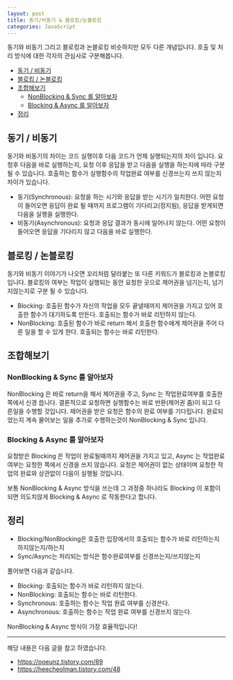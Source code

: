 ```yaml
---
layout: post
title: 동기/비동기 & 블로킹/논블로킹
categories: JavaScript
---
```


동기와 비동기 그리고 블로킹과 논블로킹 비슷하지만 모두 다른 개념입니다. 호출 및 처리 방식에 대한 각자의 관심사로 구분해봅니다.

<!-- vscode-markdown-toc -->
* [동기 / 비동기](#동기-/-비동기)
* [블로킹 / 논블로킹](#블로킹-/-논블로킹)
* [조합해보기](#조합해보기)
  * [NonBlocking & Sync 를 알아보자](#nonblocking-&-sync-를-알아보자)
  * [Blocking & Async 를 알아보자](#blocking-&-async-를-알아보자)
* [정리](#정리)

<!-- vscode-markdown-toc-config
	numbering=false
	autoSave=true
	/vscode-markdown-toc-config -->
<!-- /vscode-markdown-toc -->

## <a name='동기-/-비동기'></a>동기 / 비동기

동기와 비동기의 차이는 코드 실행이후 다음 코드가 언제 실행되는지의 차이 입니다. 요청후 다음을 바로 실행하는지, 요청 이후 응답을 받고 다음을 실행을 하는지에 따라 구분 될 수 있습니다. 호출하는 함수가 실행함수의 작업완료 여부를 신경쓰는지 쓰지 않는지 차이가 있습니다.

- 동기(Synchronous): 요청을 하는 시기와 응답을 받는 시기가 일치한다. 어떤 요청이 들어오면 응답이 완료 될 때까지 프로그램이 기다리고(정지됨), 응답을 받게되면 다음을 실행을 실행한다.
- 비동기(Asynchronous): 요청과 응답 결과가 동시에 일어나지 않는다. 어떤 요청이 들어오면 응답을 기다리지 않고 다음을 바로 실행한다.

## <a name='블로킹-/-논블로킹'></a>블로킹 / 논블로킹

동기와 비동기 이야기가 나오면 꼬리처럼 달라붙는 또 다른 키워드가 블로킹과 논블로킹입니다. 블로킹의 여부는 작업이 실행되는 동안 요청한 곳으로 제어권을 넘기는지, 넘기지않는지로 구분 될 수 있습니다.

- Blocking: 호출된 함수가 자신의 작업을 모두 끝낼때까지 제어권을 가지고 있어 호출한 함수가 대기하도록 만든다. 호출되는 함수가 바로 리턴하지 않는다.
- NonBlocking: 호출된 함수가 바로 return 해서 호출한 함수에게 제어권을 주어 다른 일을 할 수 있게 한다. 호출되는 함수는 바로 리턴한다.

## <a name='조합해보기'></a>조합해보기

### <a name='nonblocking-&-sync-를-알아보자'></a>NonBlocking & Sync 를 알아보자

NonBlocking 은 바로 return을 해서 제어권을 주고, Sync 는 작업완료여부를 호출한 쪽에서 신경 씁니다. 결론적으로 요청하면 실행함수는 바로 반환(제어권 줌)이 되고 다른일을 수행할 것입니다. 제어권을 받은 요청은 함수의 완료 여부를 기다립니다. 완료되었는지 계속 물어보는 일을 추가로 수행하는것이 NonBlocking & Sync 입니다.

### <a name='blocking-&-async-를-알아보자'></a>Blocking & Async 를 알아보자

요청받은 Blocking 은 작업이 완료될때까지 제어권을 가지고 있고, Async 는 작업완료여부는 요청한 쪽에서 신경을 쓰지 않습니다. 요청은 제어권이 없는 상태이며 요청한 작업의 완료와 상관없이 다음이 실행될 것입니다.

보통 NonBlocking & Async 방식을 쓰는데 그 과정중 하나라도 Blocking 이 포함이되면 의도치않게 Blocking & Async 로 작동한다고 합니다.

## <a name='정리'></a>정리

- Blocking/NonBlocking은 호출한 입장에서의 호출되는 함수가 바로 리턴하는지 하지않는지/하는지
- Sync/Async는 처리되는 방식은 함수완료여부를 신경쓰는지/쓰지않는지

풀어보면 다음과 같습니다.

- Blocking: 호출되는 함수가 바로 리턴하지 않는다.
- NonBlocking: 호출되는 함수는 바로 리턴한다.
- Synchronous: 호출하는 함수는 작업 완료 여부를 신경쓴다.
- Asynchronous: 호출하는 함수는 작업 완료 여부를 신경쓰지 않는다.

NonBlocking & Async 방식이 가장 효율적입니다!

---

해당 내용은 다음 글을 참고 하였습니다.

- https://ooeunz.tistory.com/89
- https://heecheolman.tistory.com/48
